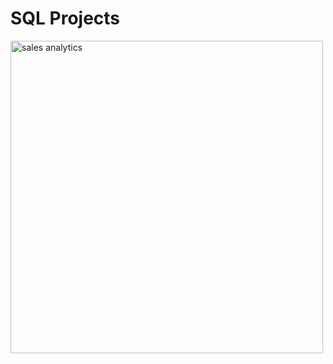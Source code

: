 # SQL Projects 

<img width="500" alt="sales analytics" src="https://github.com/Weilin-Liao1/sql_projects/assets/82377749/a5f606e9-5507-48d0-b13f-9eb4009a729a">

##
